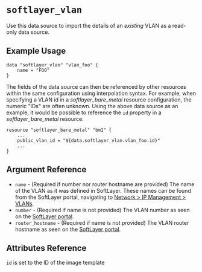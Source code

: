 # `softlayer_vlan`

Use this data source to import the details of an *existing* VLAN as a read-only data source.

## Example Usage

```hcl
data "softlayer_vlan" "vlan_foo" {
    name = "FOO"
}
```

The fields of the data source can then be referenced by other resources within the
same configuration using interpolation syntax. For example, when specifying a VLAN id
in a *softlayer_bare_metal* resource configuration,
the numeric "IDs" are often unknown. Using the above data source as an example, it would be possible to
reference the `id` property in a *softlayer_bare_metal* resource:

```hcl
resource "softlayer_bare_metal" "bm1" {
    ...
    public_vlan_id = "${data.softlayer_vlan.vlan_foo.id}"
    ...
}
```

## Argument Reference

* `name` - (Required if number nor router hostname are provided) The name of the VLAN as it was defined in SoftLayer. These names can be found from the SoftLayer portal, navigating to [Network > IP Management > VLANs](https://control.softlayer.com/network/vlans).
* `number` - (Required if name is not provided) The VLAN number as seen on the [SoftLayer portal](https://control.softlayer.com/network/vlans).
* `router_hostname` - (Required if name is not provided) The VLAN router hostname as seen on the [SoftLayer portal](https://control.softlayer.com/network/vlans).

## Attributes Reference

`id` is set to the ID of the image template

